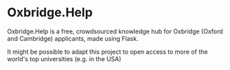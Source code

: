 # Oxbridge.Help
Oxbridge.Help is a free, crowdsourced knowledge hub for Oxbridge (Oxford and Cambridge) applicants, made using Flask.

It might be possible to adapt this project to open access to more of the world's top universities (e.g. in the USA)

